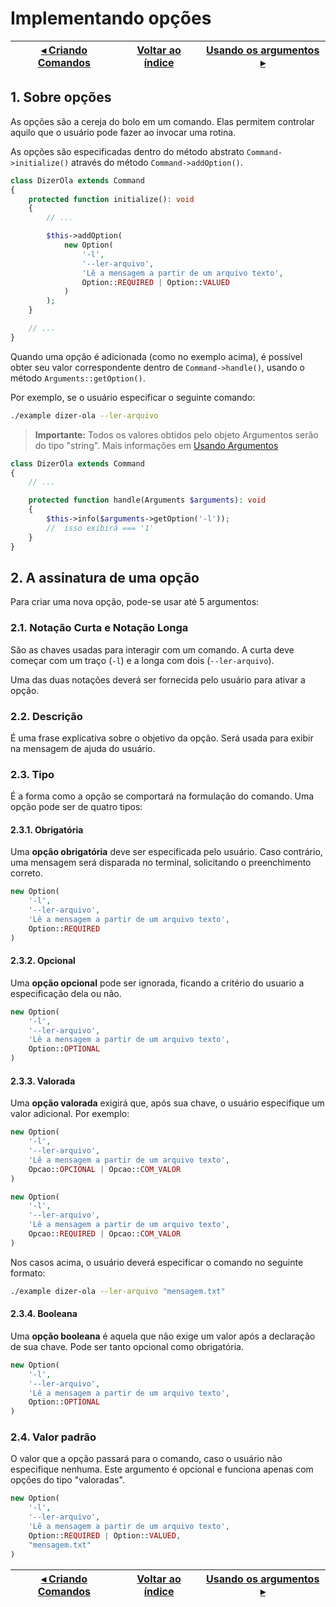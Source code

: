 # Implementando opções

[◂ Criando Comandos](04-criando-comandos.md) | [Voltar ao índice](indice.md) | [Usando os argumentos ▸](06-usando-os-argumentos.md)
-- | -- | --

## 1. Sobre opções

As opções são a cereja do bolo em um comando. Elas permitem controlar aquilo que o usuário pode fazer ao invocar uma rotina.

As opções são especificadas dentro do método abstrato `Command->initialize()` através do método `Command->addOption()`.

```php
class DizerOla extends Command
{
    protected function initialize(): void
    {
        // ...

        $this->addOption(
            new Option(
                '-l',
                '--ler-arquivo',
                'Lê a mensagem a partir de um arquivo texto',
                Option::REQUIRED | Option::VALUED
            )
        );
    }

    // ...
}
```

Quando uma opção é adicionada (como no exemplo acima), é possível obter seu valor correspondente dentro de `Command->handle()`, usando o método `Arguments::getOption()`.

Por exemplo, se o usuário especificar o seguinte comando:

```bash
./example dizer-ola --ler-arquivo
```

> **Importante:** Todos os valores obtidos pelo objeto Argumentos serão do tipo "string". Mais informações em [Usando Argumentos](06-usando-os-argumentos.md)

```php
class DizerOla extends Command
{
    // ...

    protected function handle(Arguments $arguments): void
    {
        $this->info($arguments->getOption('-l'));
        //  isso exibirá === '1'
    }
}
```

## 2. A assinatura de uma opção

Para criar uma nova opção, pode-se usar até 5 argumentos:

### 2.1. Notação Curta e Notação Longa

São as chaves usadas para interagir com um comando. A curta deve começar com um traço (`-l`) e a longa com dois (`--ler-arquivo`).

Uma das duas notações deverá ser fornecida pelo usuário para ativar a opção.

### 2.2. Descrição

É uma frase explicativa sobre o objetivo da opção. Será usada para exibir na mensagem de ajuda do usuário.

### 2.3. Tipo

É a forma como a opção se comportará na formulação do comando.
Uma opção pode ser de quatro tipos:

#### 2.3.1. Obrigatória

Uma **opção obrigatória** deve ser especificada pelo usuário. Caso contrário, uma mensagem será disparada no terminal, solicitando o preenchimento correto.

```php
new Option(
    '-l',
    '--ler-arquivo',
    'Lê a mensagem a partir de um arquivo texto',
    Option::REQUIRED
)
```

#### 2.3.2. Opcional

Uma **opção opcional** pode ser ignorada, ficando a critério do usuario a especificação dela ou não.

```php
new Option(
    '-l',
    '--ler-arquivo',
    'Lê a mensagem a partir de um arquivo texto',
    Option::OPTIONAL
)
```

#### 2.3.3. Valorada

Uma **opção valorada** exigirá que, após sua chave, o usuário especifique um valor adicional. Por exemplo:

```php
new Option(
    '-l',
    '--ler-arquivo',
    'Lê a mensagem a partir de um arquivo texto',
    Opcao::OPCIONAL | Opcao::COM_VALOR
)
```

```php
new Option(
    '-l',
    '--ler-arquivo',
    'Lê a mensagem a partir de um arquivo texto',
    Opcao::REQUIRED | Opcao::COM_VALOR
)
```

Nos casos acima, o usuário deverá especificar o comando no seguinte formato:

```bash
./example dizer-ola --ler-arquivo "mensagem.txt"
```

#### 2.3.4. Booleana

Uma **opção booleana** é aquela que não exige um valor após a declaração de sua chave. Pode ser tanto opcional como obrigatória.

```php
new Option(
    '-l',
    '--ler-arquivo',
    'Lê a mensagem a partir de um arquivo texto',
    Option::OPTIONAL
)
```

### 2.4. Valor padrão

O valor que a opção passará para o comando, caso o usuário não especifique nenhuma. Este argumento é opcional e funciona apenas com opções do tipo "valoradas".

```php
new Option(
    '-l',
    '--ler-arquivo',
    'Lê a mensagem a partir de um arquivo texto',
    Option::REQUIRED | Option::VALUED,
    "mensagem.txt"
)
```

[◂ Criando Comandos](04-criando-comandos.md) | [Voltar ao índice](indice.md) | [Usando os argumentos ▸](06-usando-os-argumentos.md)
-- | -- | --
